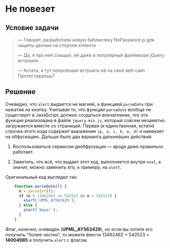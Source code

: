 # Не повезет

## Условие задачи

> — Говорят, разработали новую библиотеку NoPassword.js для защиты данных на стороне клиента
>
> — Да, я про неё слышал, её даже в популярный фреймворк jQuery встроили
>
> — Кстати, я тут попробовал встроить её на свой веб-сайт. Протестируешь?

## Решение

Очевидно, что `alert` выдается не магией, а функцией `parseDate` при нажатии на кнопку. Учитывая то, что функции `parseDate` вообще не существует в JavaScript, должно 
создаться впечатление, что эта функция реализована в файле `jquery.min.js`, который совсем незаметно загружается вместе со страницей. Первая (и единственная, кстати)
строчка этого кода содержит выражение `(p, a, c, k, e, d)` и намекает на обфускацию. Дальше было два варианта дальнейших действий:

1. Воспользоваться сервисом деобфускации — вроде даже правильно работает.

2. Заметить, что всё, что выдает этот код, выполняется внутри `eval`, а значит, можно заменить его, к примеру, на `alert`.

Оригинальный код выглядел так:

```javascript
    function parseDate(l) {
      m = parseInt(l);
      if (m % 13462462 == 542523 && m > 542523) {
        alert('UPML_AY563429');
      } else {
        alert('Nope!');
      }
    }
```

Флаг, конечно, очевиден (**UPML_AY563429**), но если вы хотите его получить "более честно", то можете ввести 13462462 + 542523 = **14004985** и получить `alert` с флагом.
